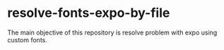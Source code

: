 # resolve-fonts-expo-by-file
The main objective of this repository is resolve problem with expo using custom fonts.
